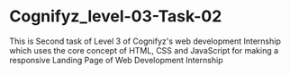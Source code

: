 # Cognifyz_level-03-Task-02
This is Second task of Level 3 of Cognifyz's web development Internship which uses the core concept of HTML, CSS and JavaScript for making a responsive Landing Page of Web Development Internship
